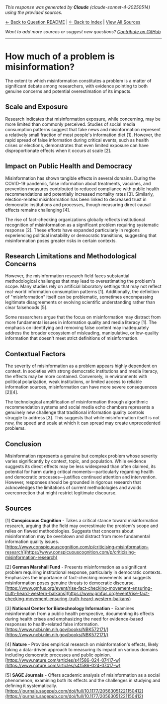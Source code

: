 <!-- 
Generated by: claude
Model: claude-sonnet-4-20250514
Prompt type: sources
Generated at: 2025-06-12T20:10:27.502291
-->

*This response was generated by **Claude** (claude-sonnet-4-20250514) using the provided sources.*

[← Back to Question README](README.md) | [← Back to Index](../README.md) | [View All Sources](../allsources.md)

*Want to add more sources or suggest new questions? [Contribute on GitHub](https://github.com/justinwest/SuggestedSources)*

---

# How much of a problem is misinformation?

The extent to which misinformation constitutes a problem is a matter of significant debate among researchers, with evidence pointing to both genuine concerns and potential overestimation of its impacts.

## Scale and Exposure

Research indicates that misinformation exposure, while concerning, may be more limited than commonly perceived. Studies of social media consumption patterns suggest that fake news and misinformation represent a relatively small fraction of most people's information diet [1]. However, the rapid spread of false information during critical events, such as health crises or elections, demonstrates that even limited exposure can have disproportionate effects when it occurs at scale [2].

## Impact on Public Health and Democracy

Misinformation has shown tangible effects in several domains. During the COVID-19 pandemic, false information about treatments, vaccines, and prevention measures contributed to reduced compliance with public health recommendations and potentially increased mortality rates [3]. Similarly, election-related misinformation has been linked to decreased trust in democratic institutions and processes, though measuring direct causal effects remains challenging [4].

The rise of fact-checking organizations globally reflects institutional recognition of misinformation as a significant problem requiring systematic response [2]. These efforts have expanded particularly in regions experiencing political instability or democratic transitions, suggesting that misinformation poses greater risks in certain contexts.

## Research Limitations and Methodological Concerns

However, the misinformation research field faces substantial methodological challenges that may lead to overestimating the problem's scope. Many studies rely on artificial laboratory settings that may not reflect real-world information consumption patterns [1]. Additionally, the definition of "misinformation" itself can be problematic, sometimes encompassing legitimate disagreements or evolving scientific understanding rather than clear falsehoods [5].

Some researchers argue that the focus on misinformation may distract from more fundamental issues in information quality and media literacy [1]. The emphasis on identifying and removing false content may inadequately address the broader ecosystem of misleading, manipulative, or low-quality information that doesn't meet strict definitions of misinformation.

## Contextual Factors

The severity of misinformation as a problem appears highly dependent on context. In societies with strong democratic institutions and media literacy, the effects may be more contained. Conversely, in environments with political polarization, weak institutions, or limited access to reliable information sources, misinformation can have more severe consequences [2][4].

The technological amplification of misinformation through algorithmic recommendation systems and social media echo chambers represents a genuinely new challenge that traditional information quality controls struggle to address [3]. This suggests that while misinformation itself is not new, the speed and scale at which it can spread may create unprecedented problems.

## Conclusion

Misinformation represents a genuine but complex problem whose severity varies significantly by context, topic, and population. While evidence suggests its direct effects may be less widespread than often claimed, its potential for harm during critical moments—particularly regarding health and democratic processes—justifies continued attention and intervention. However, responses should be grounded in rigorous research that acknowledges the limitations of current methodologies and avoids overcorrection that might restrict legitimate discourse.

## Sources

[1] **Conspicuous Cognition** - Takes a critical stance toward misinformation research, arguing that the field may overestimate the problem's scope and relies on flawed methodologies. Suggests that concerns about misinformation may be overblown and distract from more fundamental information quality issues. [https://www.conspicuouscognition.com/p/criticising-misinformation-research](https://www.conspicuouscognition.com/p/criticising-misinformation-research)

[2] **German Marshall Fund** - Presents misinformation as a significant problem requiring institutional response, particularly in democratic contexts. Emphasizes the importance of fact-checking movements and suggests misinformation poses genuine threats to democratic discourse. [https://www.gmfus.org/event/rise-fact-checking-movement-ensuring-truth-heard-western-balkans](https://www.gmfus.org/event/rise-fact-checking-movement-ensuring-truth-heard-western-balkans)

[3] **National Center for Biotechnology Information** - Examines misinformation from a public health perspective, documenting its effects during health crises and emphasizing the need for evidence-based responses to health-related false information. [https://www.ncbi.nlm.nih.gov/books/NBK572171/](https://www.ncbi.nlm.nih.gov/books/NBK572171/)

[4] **Nature** - Provides empirical research on misinformation's effects, likely taking a data-driven approach to measuring its impact on various domains including democratic processes and public opinion. [https://www.nature.com/articles/s41586-024-07417-w](https://www.nature.com/articles/s41586-024-07417-w)

[5] **SAGE Journals** - Offers academic analysis of misinformation as a social phenomenon, examining both its effects and the challenges in studying and defining it systematically. [https://journals.sagepub.com/doi/full/10.1177/20563051221150412](https://journals.sagepub.com/doi/full/10.1177/20563051221150412)